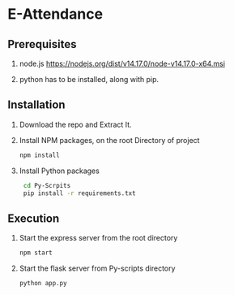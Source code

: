 # E-Attendance

## Prerequisites

1. node.js https://nodejs.org/dist/v14.17.0/node-v14.17.0-x64.msi

2. python has to be installed, along with pip.

## Installation

1. Download the repo and Extract It.

2. Install NPM packages, on the root Directory of project

   ```sh
   npm install      
   ```

3. Install Python packages

   ```sh
    cd Py-Scrpits  
    pip install -r requirements.txt   
   ```

## Execution

1. Start the express server from the root directory

   ```sh
   npm start
   ```

2. Start the flask server from Py-scripts directory

   ```sh
   python app.py
   ```
